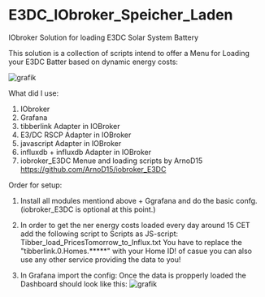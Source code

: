 # E3DC_IObroker_Speicher_Laden
IObroker Solution for loading E3DC Solar System Battery

This solution is a collection of scripts intend to offer a Menu for Loading your E3DC Batter based on dynamic energy costs:

![grafik](https://github.com/user-attachments/assets/1b74083c-886f-4108-801e-de24f2d76415)


What did I use:

  1. IObroker
  2. Grafana
  3. tibberlink Adapter in IOBroker
  4. E3/DC RSCP Adapter in IOBroker
  5. javascript Adapter in IOBroker
  6. influxdb + influxdb Adapter in IOBroker
  7. iobroker_E3DC Menue and loading scripts by ArnoD15 https://github.com/ArnoD15/iobroker_E3DC
  

Order for setup:
1. Install all modules mentiond above + Ggrafana and do the basic confg. (iobroker_E3DC is optional at this point.)

2. In order to get the ner energy costs loaded every day around 15 CET add the following script to Scripts as JS-script:  Tibber_load_PricesTomorrow_to_Influx.txt
   You have to replace the "tibberlink.0.Homes.*****" with your Home ID! of casue you can also use any other service providing the data to you!

4. In Grafana import the config:
   Once the data is propperly loaded the Dashboard should look like this:
   ![grafik](https://github.com/user-attachments/assets/3722e9fc-6364-4636-bd34-ba29316063f1)


